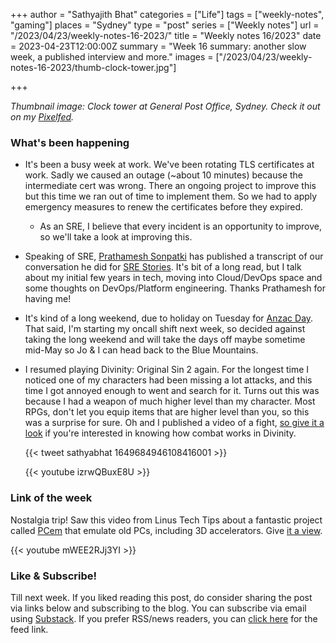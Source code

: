 +++
author = "Sathyajith Bhat"
categories = ["Life"]
tags = ["weekly-notes",  "gaming"]
places = "Sydney"
type = "post"
series = ["Weekly notes"]
url = "/2023/04/23/weekly-notes-16-2023/"
title = "Weekly notes 16/2023"
date = 2023-04-23T12:00:00Z
summary = "Week 16 summary: another slow week, a published interview and more."
images = ["/2023/04/23/weekly-notes-16-2023/thumb-clock-tower.jpg"]

+++

_Thumbnail image: Clock tower at General Post Office, Sydney. Check it out on my [Pixelfed](https://pxl.mx/p/sathyabhat/554252499913048119)._

### What's been happening

* It's been a busy week at work. We've been rotating TLS certificates at work. Sadly we caused an outage (~about 10 minutes) because the intermediate cert was wrong. There an ongoing project to improve this but this time we ran out of time to implement them. So we had to apply emergency measures to renew the certificates before they expired. 
    * As an SRE, I believe that every incident is an opportunity to improve, so we'll take a look at improving this.
* Speaking of SRE, [Prathamesh Sonpatki](https://twitter.com/prathamesh2_) has published a transcript of our conversation he did for [SRE Stories](https://www.srestories.dev/p/sre-story-with-sathya-bhat). It's bit of a long read, but I talk about my initial few years in tech, moving into Cloud/DevOps space and some thoughts on DevOps/Platform engineering. Thanks Prathamesh for having me!
* It's kind of a long weekend, due to holiday on Tuesday for [Anzac Day](https://en.wikipedia.org/wiki/Anzac_Day). That said, I'm starting my oncall shift next week, so decided against taking the long weekend and will take the days off maybe sometime mid-May so Jo & I can head back to the Blue Mountains.
* I resumed playing Divinity: Original Sin 2 again. For the longest time I noticed one of my characters had been missing a lot attacks, and this time I got annoyed enough to went and search for it. Turns out this was because I had a weapon of much higher level than my character. Most RPGs, don't let you equip items that are higher level than you, so this was a surprise for sure. Oh and I published a video of a fight, [so give it a look](https://www.youtube.com/watch?v=izrwQBuxE8U) if you're interested in knowing how combat works in Divinity. 

    {{< tweet sathyabhat 1649684946108416001 >}}

    {{< youtube izrwQBuxE8U >}}


### Link of the week

Nostalgia trip! Saw this video from Linus Tech Tips about a fantastic project called [PCem](https://pcem-emulator.co.uk/) that emulate old PCs, including 3D accelerators. Give [it a view](https://www.youtube.com/watch?v=mWEE2RJj3YI).

{{< youtube mWEE2RJj3YI >}}

### Like & Subscribe!

Till next week. If you liked reading this post, do consider sharing the post via links below and subscribing to the blog. You can subscribe via email using [Substack](https://sathyabhat.substack.com/). If you prefer RSS/news readers, you can [click here](https://sathyabh.at/index.xml) for the feed link.